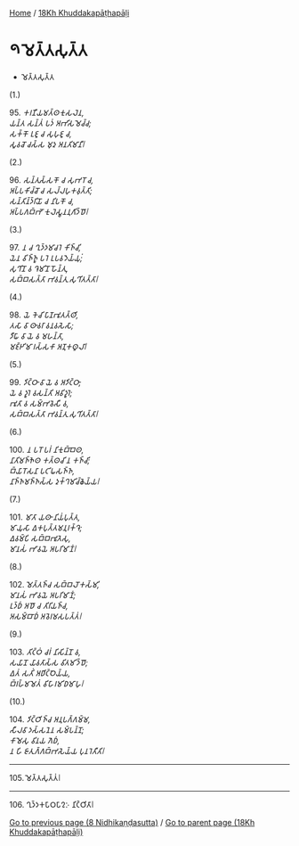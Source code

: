 
[Home](/) / [18Kh Khuddakapāṭhapāḷi](../18Kh.md)

# 𑁯 𑀫𑁂𑀢𑁆𑀢𑀲𑀼𑀢𑁆𑀢

* 𑀫𑁂𑀢𑁆𑀢𑀲𑀼𑀢𑁆𑀢

(1.)

95\. _𑀓𑀭𑀡𑀻𑀬𑀫𑀢𑁆𑀣𑀓𑀼𑀲𑀮𑁂𑀦,_  
_𑀬𑀦𑁆𑀢 𑀲𑀦𑁆𑀢𑀁 𑀧𑀤𑀁 𑀅𑀪𑀺𑀲𑀫𑁂𑀘𑁆𑀘;_  
_𑀲𑀓𑁆𑀓𑁄 𑀉𑀚𑀽 𑀘 𑀲𑀼𑀳𑀼𑀚𑀽 𑀘,_  
_𑀲𑀽𑀯𑀘𑁄 𑀘𑀲𑁆𑀲 𑀫𑀼𑀤𑀼 𑀅𑀦𑀢𑀺𑀫𑀸𑀦𑀻𑁇_  


(2.)

96\. _𑀲𑀦𑁆𑀢𑀼𑀲𑁆𑀲𑀓𑁄 𑀘 𑀲𑀼𑀪𑀭𑁄 𑀘,_  
_𑀅𑀧𑁆𑀧𑀓𑀺𑀘𑁆𑀘𑁄 𑀘 𑀲𑀮𑁆𑀮𑀳𑀼𑀓𑀯𑀼𑀢𑁆𑀢𑀺;_  
_𑀲𑀦𑁆𑀢𑀺𑀦𑁆𑀤𑁆𑀭𑀺𑀬𑁄 𑀘 𑀦𑀺𑀧𑀓𑁄 𑀘,_  
_𑀅𑀧𑁆𑀧𑀕𑀩𑁆𑀪𑁄 𑀓𑀼𑀮𑁂𑀲𑁆𑀯𑀦𑀦𑀼𑀕𑀺𑀤𑁆𑀥𑁄𑁇_  


(3.)

97\. _𑀦 𑀘 𑀔𑀼𑀤𑁆𑀤𑀫𑀸𑀘𑀭𑁂 𑀓𑀺𑀜𑁆𑀘𑀺,_  
_𑀬𑁂𑀦 𑀯𑀺𑀜𑁆𑀜𑀽 𑀧𑀭𑁂 𑀉𑀧𑀯𑀤𑁂𑀬𑁆𑀬𑀼𑀁;_  
_𑀲𑀼𑀔𑀺𑀦𑁄 𑀯 𑀔𑁂𑀫𑀺𑀦𑁄 𑀳𑁄𑀦𑁆𑀢𑀼,_  
_𑀲𑀩𑁆𑀩𑀲𑀢𑁆𑀢𑀸 𑀪𑀯𑀦𑁆𑀢𑀼 𑀲𑀼𑀔𑀺𑀢𑀢𑁆𑀢𑀸𑁇_  


(4.)

98\. _𑀬𑁂 𑀓𑁂𑀘𑀺 𑀧𑀸𑀡𑀪𑀽𑀢𑀢𑁆𑀣𑀺,_  
_𑀢𑀲𑀸 𑀯𑀸 𑀣𑀸𑀯𑀭𑀸 𑀯𑀦𑀯𑀲𑁂𑀲𑀸;_  
_𑀤𑀻𑀖𑀸 𑀯𑀸 𑀬𑁂 𑀯 𑀫𑀳𑀦𑁆𑀢𑀸,_  
_𑀫𑀚𑁆𑀛𑀺𑀫𑀸 𑀭𑀲𑁆𑀲𑀓𑀸 𑀅𑀡𑀼𑀓𑀣𑀽𑀮𑀸𑁇_  


(5.)

99\. _𑀤𑀺𑀝𑁆𑀞𑀸 𑀯𑀸 𑀬𑁂 𑀯 𑀅𑀤𑀺𑀝𑁆𑀞𑀸,_  
_𑀬𑁂 𑀯 𑀤𑀽𑀭𑁂 𑀯𑀲𑀦𑁆𑀢𑀺 𑀅𑀯𑀺𑀤𑀽𑀭𑁂;_  
_𑀪𑀽𑀢𑀸 𑀯 𑀲𑀫𑁆𑀪𑀯𑁂𑀲𑀻 𑀯,_  
_𑀲𑀩𑁆𑀩𑀲𑀢𑁆𑀢𑀸 𑀪𑀯𑀦𑁆𑀢𑀼 𑀲𑀼𑀔𑀺𑀢𑀢𑁆𑀢𑀸𑁇_  


(6.)

100\. _𑀦 𑀧𑀭𑁄 𑀧𑀭𑀁 𑀦𑀺𑀓𑀼𑀩𑁆𑀩𑁂𑀣,_  
_𑀦𑀸𑀢𑀺𑀫𑀜𑁆𑀜𑁂𑀣 𑀓𑀢𑁆𑀣𑀘𑀺 𑀦 𑀓𑀜𑁆𑀘𑀺;_  
_𑀩𑁆𑀬𑀸𑀭𑁄𑀲𑀦𑀸 𑀧𑀝𑀺𑀖𑀲𑀜𑁆𑀜,_  
_𑀦𑀸𑀜𑁆𑀜𑀫𑀜𑁆𑀜𑀲𑁆𑀲 𑀤𑀼𑀓𑁆𑀔𑀫𑀺𑀘𑁆𑀙𑁂𑀬𑁆𑀬𑁇_  


(7.)

101\. _𑀫𑀸𑀢𑀸 𑀬𑀣𑀸 𑀦𑀺𑀬𑀁𑀧𑀼𑀢𑁆𑀢,_  
_𑀫𑀸𑀬𑀼𑀲𑀸 𑀏𑀓𑀧𑀼𑀢𑁆𑀢𑀫𑀦𑀼𑀭𑀓𑁆𑀔𑁂;_  
_𑀏𑀯𑀫𑁆𑀧𑀺 𑀲𑀩𑁆𑀩𑀪𑀽𑀢𑁂𑀲𑀼,_  
_𑀫𑀸𑀦𑀲𑀁 𑀪𑀸𑀯𑀬𑁂 𑀅𑀧𑀭𑀺𑀫𑀸𑀡𑀁𑁇_  


(8.)

102\. _𑀫𑁂𑀢𑁆𑀢𑀜𑁆𑀘 𑀲𑀩𑁆𑀩𑀮𑁄𑀓𑀲𑁆𑀫𑀺,_  
_𑀫𑀸𑀦𑀲𑀁 𑀪𑀸𑀯𑀬𑁂 𑀅𑀧𑀭𑀺𑀫𑀸𑀡𑀁;_  
_𑀉𑀤𑁆𑀥𑀁 𑀅𑀥𑁄 𑀘 𑀢𑀺𑀭𑀺𑀬𑀜𑁆𑀘,_  
_𑀅𑀲𑀫𑁆𑀩𑀸𑀥𑀁 𑀅𑀯𑁂𑀭𑀫𑀲𑀧𑀢𑁆𑀢𑀁𑁇_  


(9.)

103\. _𑀢𑀺𑀝𑁆𑀞𑀁 𑀘𑀭𑀁 𑀦𑀺𑀲𑀺𑀦𑁆𑀦𑁄 𑀯,_  
_𑀲𑀬𑀸𑀦𑁄 𑀬𑀸𑀯𑀢𑀸𑀲𑁆𑀲 𑀯𑀺𑀢𑀫𑀺𑀤𑁆𑀥𑁄;_  
_𑀏𑀢𑀁 𑀲𑀢𑀺𑀁 𑀅𑀥𑀺𑀝𑁆𑀞𑁂𑀬𑁆𑀬,_  
_𑀩𑁆𑀭𑀳𑁆𑀫𑀫𑁂𑀢𑀁 𑀯𑀺𑀳𑀸𑀭𑀫𑀺𑀥𑀫𑀸𑀳𑀼𑁇_  


(10.)

104\. _𑀤𑀺𑀝𑁆𑀞𑀺𑀜𑁆𑀘 𑀅𑀦𑀼𑀧𑀕𑁆𑀕𑀫𑁆𑀫,_  
_𑀲𑀻𑀮𑀯𑀸 𑀤𑀲𑁆𑀲𑀦𑁂𑀦 𑀲𑀫𑁆𑀧𑀦𑁆𑀦𑁄;_  
_𑀓𑀸𑀫𑁂𑀲𑀼 𑀯𑀺𑀦𑀬 𑀕𑁂𑀥𑀁,_  
_𑀦 𑀳𑀺 𑀚𑀸𑀢𑀼𑀕𑁆𑀕𑀩𑁆𑀪𑀲𑁂𑀬𑁆𑀬 𑀧𑀼𑀦𑀭𑁂𑀢𑀻𑀢𑀺𑁇_  


---

105\. 𑀫𑁂𑀢𑁆𑀢𑀲𑀼𑀢𑁆𑀢𑀁𑁇



---

106\. 𑀔𑀼𑀤𑁆𑀤𑀓𑀧𑀸𑀞𑀧𑀸𑀍𑀇 𑀦𑀺𑀝𑁆𑀞𑀺𑀢𑀸𑁇



[Go to previous page (8 Nidhikaṇḍasutta)](8.md) / [Go to parent page (18Kh Khuddakapāṭhapāḷi)](0.md)


